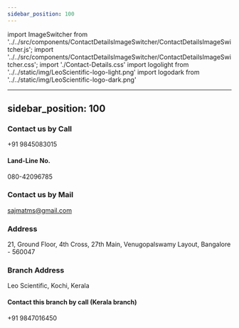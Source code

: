 ```yaml
---
sidebar_position: 100
---
```


import ImageSwitcher from '../../src/components/ContactDetailsImageSwitcher/ContactDetailsImageSwitcher.js';
import '../../src/components/ContactDetailsImageSwitcher/ContactDetailsImageSwitcher.css';
import './Contact-Details.css'
import logolight from '../../static/img/LeoScientific-logo-light.png'
import logodark from '../../static/img/LeoScientific-logo-dark.png'



<!-- ![](../../static/img/Leoscientific-logo-dark.png)

![](../../static/img/Leoscientific-logo-light.svg) -->

---
sidebar_position: 100
---


<!-- <ImageSwitcher 
lightImageSrc="//satyr.io/300/black?text=LightMode"
darkImageSrc="//satyr.io/300/white?text=DarkMode"/> -->


<div className="div-center-alignments">
<ImageSwitcher 
lightImageSrc={logolight}
darkImageSrc={logodark}
//lightImageSrc="../../static/img/LeoScientific-logo-light.svg" // baseUrl: '/'?
//darkImageSrc="../../static/img/Leoscientific-logo-dark.png"   // baseUrl: '/'?
//lightImageSrc="../../../static/img/LeoScientific-logo-light.svg" // baseUrl: '/saji-leoscientific-website/'
//darkImageSrc="../../../static/img/Leoscientific-logo-dark.png" // baseUrl: '/saji-leoscientific-website/'
/>
</div>

### Contact us by Call 
+91 9845083015
#### Land-Line No.
080-42096785

### Contact us by Mail
sajmatms@gmail.com

### Address
21, Ground Floor, 4th Cross, 27th Main, Venugopalswamy Layout, Bangalore - 560047

### Branch Address
Leo Scientific,
Kochi, Kerala
#### Contact this branch by call (Kerala branch)
+91 9847016450